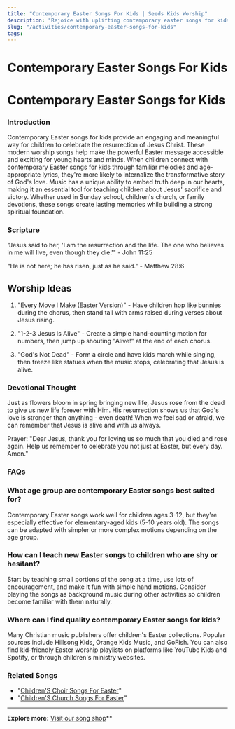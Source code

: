 ```yaml
---
title: "Contemporary Easter Songs For Kids | Seeds Kids Worship"
description: "Rejoice with uplifting contemporary easter songs for kids celebrating Jesus' resurrection. Easter worship resources for kids and Sunday school."
slug: "/activities/contemporary-easter-songs-for-kids"
tags:
---
```


# Contemporary Easter Songs For Kids

# Contemporary Easter Songs for Kids
### Introduction
Contemporary Easter songs for kids provide an engaging and meaningful way for children to celebrate the resurrection of Jesus Christ. These modern worship songs help make the powerful Easter message accessible and exciting for young hearts and minds. When children connect with contemporary Easter songs for kids through familiar melodies and age-appropriate lyrics, they're more likely to internalize the transformative story of God's love. Music has a unique ability to embed truth deep in our hearts, making it an essential tool for teaching children about Jesus' sacrifice and victory. Whether used in Sunday school, children's church, or family devotions, these songs create lasting memories while building a strong spiritual foundation.

### Scripture
"Jesus said to her, 'I am the resurrection and the life. The one who believes in me will live, even though they die.'" - John 11:25

"He is not here; he has risen, just as he said." - Matthew 28:6

## Worship Ideas
1. "Every Move I Make (Easter Version)" - Have children hop like bunnies during the chorus, then stand tall with arms raised during verses about Jesus rising.

2. "1-2-3 Jesus Is Alive" - Create a simple hand-counting motion for numbers, then jump up shouting "Alive!" at the end of each chorus.

3. "God's Not Dead" - Form a circle and have kids march while singing, then freeze like statues when the music stops, celebrating that Jesus is alive.

### Devotional Thought
Just as flowers bloom in spring bringing new life, Jesus rose from the dead to give us new life forever with Him. His resurrection shows us that God's love is stronger than anything - even death! When we feel sad or afraid, we can remember that Jesus is alive and with us always.

Prayer: "Dear Jesus, thank you for loving us so much that you died and rose again. Help us remember to celebrate you not just at Easter, but every day. Amen."

### FAQs

### What age group are contemporary Easter songs best suited for?
Contemporary Easter songs work well for children ages 3-12, but they're especially effective for elementary-aged kids (5-10 years old). The songs can be adapted with simpler or more complex motions depending on the age group.

### How can I teach new Easter songs to children who are shy or hesitant?
Start by teaching small portions of the song at a time, use lots of encouragement, and make it fun with simple hand motions. Consider playing the songs as background music during other activities so children become familiar with them naturally.

### Where can I find quality contemporary Easter songs for kids?
Many Christian music publishers offer children's Easter collections. Popular sources include Hillsong Kids, Orange Kids Music, and GoFish. You can also find kid-friendly Easter worship playlists on platforms like YouTube Kids and Spotify, or through children's ministry websites.

### Related Songs

- "[Children'S Choir Songs For Easter](/activities/children-s-choir-songs-for-easter/)"
- "[Children'S Church Songs For Easter](/activities/children-s-church-songs-for-easter/)"

---

**Explore more:** [Visit our song shop](https://seedskidsworship.com/shop)**

<!-- Schema Markup -->
<script type="application/ld+json">
{
  "@context": "https://schema.org",
  "@type": "MusicRecording",
  "name": "Contemporary Easter Songs For Kids",
  "byArtist": {
    "@type": "MusicGroup",
    "name": "Seeds Kids Worship"
  },
  "isFamilyFriendly": true,
  "url": "https://seedskidsworship.com/activities/contemporary-easter-songs-for-kids/"
}
</script>